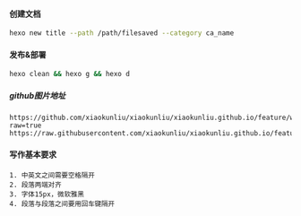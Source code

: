 #### 创建文档
```bash
hexo new title --path /path/filesaved --category ca_name
```

#### 发布&部署
```bash
hexo clean && hexo g && hexo d
```

##### github图片地址

```text
https://github.com/xiaokunliu/xiaokunliu/xiaokunliu.github.io/feature/writing/websites/zimages/reactor/pattern_title.jpg?raw=true
https://raw.githubusercontent.com/xiaokunliu/xiaokunliu.github.io/feature/writing/websites/zimages/reactor/pattern_title.jpg
```

#### 写作基本要求

```text
1. 中英文之间需要空格隔开
2. 段落两端对齐
3. 字体15px，微软雅黑
4. 段落与段落之间要用回车键隔开
```